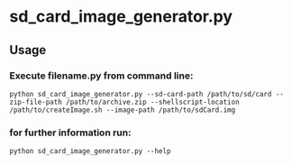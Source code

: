 # sd_card_image_generator.py
## Usage
### Execute filename.py from command line:
````
python sd_card_image_generator.py --sd-card-path /path/to/sd/card --zip-file-path /path/to/archive.zip --shellscript-location /path/to/createImage.sh --image-path /path/to/sdCard.img
````
### for further information run:
````
python sd_card_image_generator.py --help
````